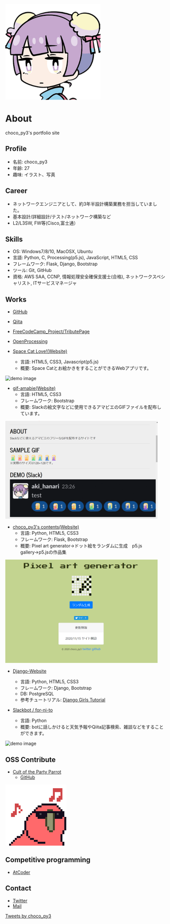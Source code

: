 ![profile-icon](img/icon2.png)

# About
choco_py3's portfolio site

## Profile
- 名前: choco_py3
- 年齢: 27
- 趣味: イラスト、写真

## Career
- ネットワークエンジニアとして、約3年半設計構築業務を担当していました。
- 基本設計/詳細設計/テスト/ネットワーク構築など
- L2/L3SW, FW等(Cisco,富士通）

## Skills
- OS: Windows7/8/10, MacOSX, Ubuntu
- 言語: Python, C, Processing(p5.js), JavaScript, HTML5, CSS
- フレームワーク: Flask, Django, Bootstrap
- ツール: Git, GitHub
- 資格: AWS SAA, CCNP, 情報処理安全確保支援士(合格), ネットワークスペシャリスト, ITサービスマネージャ

## Works
- [GitHub](https://github.com/akihanari)
- [Qiita](https://qiita.com/akihanari)
- [FreeCodeCamp_Project/TributePage](https://codepen.io/akihanari/pen/NWqYOgP)
- [OpenProcessing](https://www.openprocessing.org/user/215370)

- [Space Cat Love!(Website)](https://akihanari.github.io/hackathon_01/)
  - 言語: HTML5, CSS3, Javascript(p5.js)
  - 概要: Space Catとお絵かきをすることができるWebアプリです。
  
<img src="img/spacecat.gif" alt="demo image" title="demo.gif" width="480" height="300">

- [gif-amabie(Website)](https://akihanari.github.io/gif-amabie/)
  - 言語: HTML5, CSS3
  - フレームワーク: Bootstrap
  - 概要: Slackの絵文字などに使用できるアマビエのGIFファイルを配布しています。
<img src="img/b-demo.png" alt="demo image" title="b-demo.png" width="480" height="307">

- [choco_py3's contents(Website)](https://flaskandheroku.herokuapp.com/)
  - 言語: Python, HTML5, CSS3
  - フレームワーク: Flask, Bootstrap
  - 概要: Pixel art generator→ドット絵をランダムに生成　p5.js gallery→p5.jsの作品集
  
<img src="img/c-demo.png" alt="demo image" title="c-demo.png" width="480" height="324">

- [Django-Website](https://ha-workshop.herokuapp.com/)
  - 言語: Python, HTML5, CSS3
  - フレームワーク: Django, Bootstrap
  - DB: PostgreSQL
  - 参考チュートリアル: [Django Girls Tutorial](https://tutorial.djangogirls.org/ja/)

- [Slackbot / for-ni-to](https://github.com/akihanari/Slackbot)
  - 言語: Python
  - 概要: botに話しかけると天気予報やQiita記事検索、雑談などをすることができます。
<img src="img/demo.gif" alt="demo image" title="demo.gif" width="480" height="320">


## OSS Contribute
- [Cult of the Party Parrot](https://cultofthepartyparrot.com/)
  - [GitHub](https://github.com/jmhobbs/cultofthepartyparrot.com)

![parrot gif](img/192_192.gif)


## Competitive programming
- [AtCoder](https://atcoder.jp/users/akihanari)

## Contact
- [Twitter](https://twitter.com/choco_py3)
- [Mail](akihanari@gmail.com)

<a class="twitter-timeline" data-width="400" data-height="600" data-theme="dark" href="https://twitter.com/choco_py3?ref_src=twsrc%5Etfw">Tweets by choco_py3</a> <script async src="https://platform.twitter.com/widgets.js" charset="utf-8"></script>


